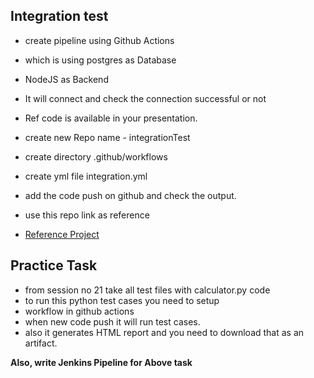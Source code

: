 ## Integration test

- create pipeline using Github Actions
- which is using postgres as Database 
- NodeJS as Backend
- It will connect and check the connection successful or not

- Ref code is available in your presentation.

- create new Repo name - integrationTest
- create directory .github/workflows
- create yml file integration.yml
- add the code push on github and check the output.

- use this repo link as reference
- [Reference Project](https://github.com/sonam-niit/node-test.git)

## Practice Task

- from session no 21 take all test files with calculator.py code
- to run this python test cases you need to setup 
- workflow in github actions
- when new code push it will run test cases.
- also it generates HTML report and you need to download that as an artifact.

**Also, write Jenkins Pipeline for Above task**
